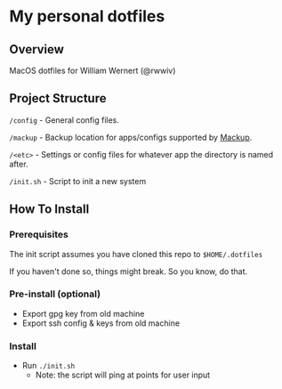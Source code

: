 # My personal dotfiles

## Overview

MacOS dotfiles for William Wernert (@rwwiv)

## Project Structure

`/config` - General config files.

`/mackup` - Backup location for apps/configs supported by [Mackup](https://github.com/lra/mackup).

`/<etc>` - Settings or config files for whatever app the directory is named after.

`/init.sh` - Script to init a new system

## How To Install

### Prerequisites

The init script assumes you have cloned this repo to `$HOME/.dotfiles`

If you haven't done so, things might break. So you know, do that.

### Pre-install (optional)

- Export gpg key from old machine
- Export ssh config & keys from old machine

### Install

- Run `./init.sh`
  - Note: the script will ping at points for user input
